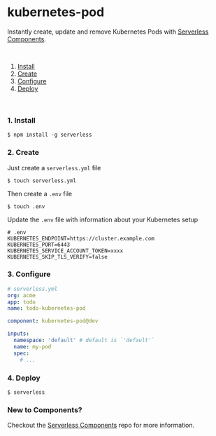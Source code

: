 # kubernetes-pod

Instantly create, update and remove Kubernetes Pods with [Serverless Components](https://github.com/serverless/components).

&nbsp;

1. [Install](#1-install)
2. [Create](#2-create)
3. [Configure](#3-configure)
4. [Deploy](#4-deploy)

&nbsp;

### 1. Install

```console
$ npm install -g serverless
```

### 2. Create

Just create a `serverless.yml` file

```console
$ touch serverless.yml
```

Then create a `.env` file

```console
$ touch .env
```

Update the `.env` file with information about your Kubernetes setup

```
# .env
KUBERNETES_ENDPOINT=https://cluster.example.com
KUBERNETES_PORT=6443
KUBERNETES_SERVICE_ACCOUNT_TOKEN=xxxx
KUBERNETES_SKIP_TLS_VERIFY=false
```

### 3. Configure

```yml
# serverless.yml
org: acme
app: todo
name: todo-kubernetes-pod

component: kubernetes-pod@dev

inputs:
  namespace: 'default' # default is `'default'`
  name: my-pod
  spec:
    # ...
```

### 4. Deploy

```console
$ serverless
```

### New to Components?

Checkout the [Serverless Components](https://github.com/serverless/components) repo for more information.
